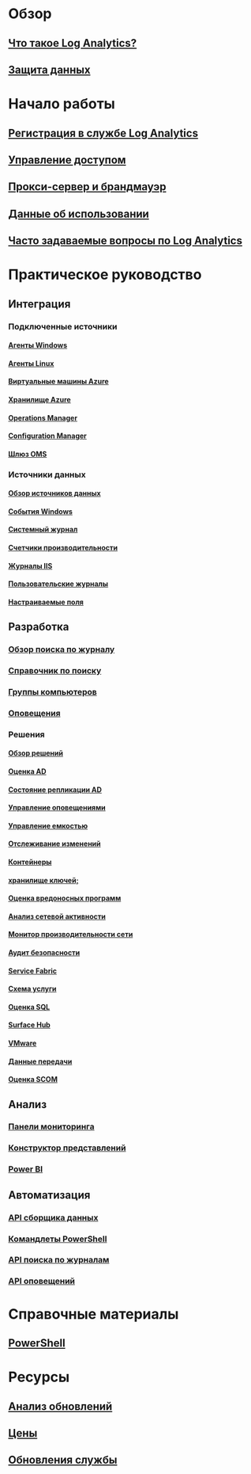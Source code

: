 # Обзор
## [Что такое Log Analytics?](log-analytics-overview.md)
## [Защита данных](log-analytics-security.md)

# Начало работы
## [Регистрация в службе Log Analytics](log-analytics-get-started.md)
## [Управление доступом](log-analytics-manage-access.md)
## [Прокси-сервер и брандмауэр](log-analytics-proxy-firewall.md)
## [Данные об использовании](log-analytics-usage.md)
## [Часто задаваемые вопросы по Log Analytics](log-analytics-faq.md)

# Практическое руководство
## Интеграция
### Подключенные источники
#### [Агенты Windows](log-analytics-windows-agents.md)
#### [Агенты Linux](log-analytics-linux-agents.md)
#### [Виртуальные машины Azure](log-analytics-azure-vm-extension.md)
#### [Хранилище Azure](log-analytics-azure-storage.md)
#### [Operations Manager](log-analytics-om-agents.md)
#### [Configuration Manager](log-analytics-sccm.md)
#### [Шлюз OMS](log-analytics-oms-gateway.md)
### Источники данных
#### [Обзор источников данных](log-analytics-data-sources.md)
#### [События Windows](log-analytics-data-sources-windows-events.md)
#### [Системный журнал](log-analytics-data-sources-syslog.md)
#### [Счетчики производительности](log-analytics-data-sources-performance-counters.md)
#### [Журналы IIS](log-analytics-data-sources-iis-logs.md)
#### [Пользовательские журналы](log-analytics-data-sources-custom-logs.md)
#### [Настраиваемые поля](log-analytics-custom-fields.md)
## Разработка
### [Обзор поиска по журналу](log-analytics-log-searches.md)
### [Справочник по поиску](log-analytics-search-reference.md)
### [Группы компьютеров](log-analytics-computer-groups.md)
### [Оповещения](log-analytics-alerts.md)
### Решения
#### [Обзор решений](log-analytics-add-solutions.md)
#### [Оценка AD](log-analytics-ad-assessment.md)
#### [Состояние репликации AD](log-analytics-ad-replication-status.md)
#### [Управление оповещениями](log-analytics-solution-alert-management.md)
#### [Управление емкостью](log-analytics-capacity.md)
#### [Отслеживание изменений](log-analytics-change-tracking.md)
#### [Контейнеры](log-analytics-containers.md)
#### [хранилище ключей;](log-analytics-azure-key-vault.md)
#### [Оценка вредоносных программ](log-analytics-malware.md)
#### [Анализ сетевой активности](log-analytics-azure-networking-analytics.md)
#### [Монитор производительности сети](log-analytics-network-performance-monitor.md)
#### [Аудит безопасности](../operations-management-suite/oms-security-getting-started.md?toc=%2fazure%2flog-analytics%2ftoc.json)
#### [Service Fabric](log-analytics-service-fabric.md)
#### [Схема услуги](../operations-management-suite/operations-management-suite-service-map.md?toc=%2fazure%2flog-analytics%2ftoc.json)
#### [Оценка SQL](log-analytics-sql-assessment.md)
#### [Surface Hub](log-analytics-surface-hubs.md)
#### [VMware](log-analytics-vmware.md)
#### [Данные передачи](log-analytics-wire-data.md)
#### [Оценка SCOM](log-analytics-scom-assessment.md)
## Анализ
### [Панели мониторинга](log-analytics-dashboards.md)
### [Конструктор представлений](log-analytics-view-designer.md)
### [Power BI](log-analytics-powerbi.md)
## Автоматизация
### [API сборщика данных](log-analytics-data-collector-api.md)
### [Командлеты PowerShell](log-analytics-powershell-workspace-configuration.md)
### [API поиска по журналам](log-analytics-log-search-api.md)
### [API оповещений](log-analytics-api-alerts.md)

# Справочные материалы
## [PowerShell](/powershell/resourcemanager/azurerm.operationalinsights/v2.3.0/azurerm.operationalinsights)

# Ресурсы
## [Анализ обновлений](https://technet.microsoft.com/itpro/windows/deploy/manage-windows-upgrades-with-upgrade-analytics)
## [Цены](https://azure.microsoft.com/pricing/details/log-analytics/)
## [Обновления службы](https://azure.microsoft.com/updates/?product=log-analytics)


<!--HONumber=Jan17_HO3-->


